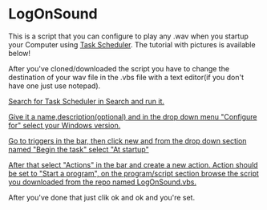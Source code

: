 # LogOnSound
This is a script that you can configure to play any .wav when you startup your Computer using [Task Scheduler](https://en.wikipedia.org/wiki/Windows_Task_Scheduler). The tutorial with pictures is available below!

After you've cloned/downloaded the script you have to change the destination of your wav file in the .vbs file with a text editor(if you don't have one just use notepad).

[Search for Task Scheduler in Search and run it.](images/1.png)

[Give it a name,description(optional) and in the drop down menu "Configure for" select your Windows version.](images/2.jpg)

[Go to triggers in the bar, then click new and from the drop down section named "Begin the task" select "At startup"](images/3.jpg)

[After that select "Actions" in the bar and create a new action. Action should be set to "Start a program", on the program/script section browse the script you downloaded from the repo named LogOnSound.vbs.](images/4.jpg)

After you've done that just clik ok and ok and you're set.
